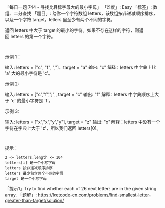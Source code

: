 「每日一题 744 - 寻找比目标字母大的最小字母」
「难度」: Easy
「标签」: 数组、二分查找
「题目」: 给你一个字符数组 letters，该数组按非递减顺序排序，以及一个字符 target。letters 里至少有两个不同的字符。

返回 letters 中大于 target 的最小的字符。如果不存在这样的字符，则返回 letters 的第一个字符。

 

示例 1：

输入: letters = ["c", "f", "j"]，target = "a"
输出: "c"
解释：letters 中字典上比 'a' 大的最小字符是 'c'。

示例 2:

输入: letters = ["c","f","j"], target = "c"
输出: "f"
解释：letters 中字典顺序上大于 'c' 的最小字符是 'f'。

示例 3:

输入: letters = ["x","x","y","y"], target = "z"
输出: "x"
解释：letters 中没有一个字符在字典上大于 'z'，所以我们返回 letters[0]。

 

提示：


	2 <= letters.length <= 104
	letters[i] 是一个小写字母
	letters 按非递减顺序排序
	letters 最少包含两个不同的字母
	target 是一个小写字母


「提示1」Try to find whether each of 26 next letters are in the given string array.
「题解」: https://leetcode-cn.com/problems/find-smallest-letter-greater-than-target/solution/